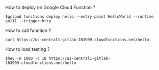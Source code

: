 How to deploy on Google Cloud Function ?

```
$gcloud functions deploy hello --entry-point HelloWorld --runtime go111 --trigger-http
```

How to call function ?

```
curl https://us-central1-gitlab-203909.cloudfunctions.net/hello
```

How to load testing ?

```
$hey -n 1000 -c 10 https://us-central1-gitlab-203909.cloudfunctions.net/hello
```